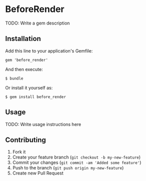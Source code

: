 # BeforeRender

TODO: Write a gem description

## Installation

Add this line to your application's Gemfile:

    gem 'before_render'

And then execute:

    $ bundle

Or install it yourself as:

    $ gem install before_render

## Usage

TODO: Write usage instructions here

## Contributing

1. Fork it
2. Create your feature branch (`git checkout -b my-new-feature`)
3. Commit your changes (`git commit -am 'Added some feature'`)
4. Push to the branch (`git push origin my-new-feature`)
5. Create new Pull Request
